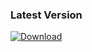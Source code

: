 ### Latest Version
[ ![Download](https://api.bintray.com/packages/dreamkas/start-utils/time-utils/images/download.svg) ](https://bintray.com/dreamkas/start-utils/time-utils/_latestVersion)

